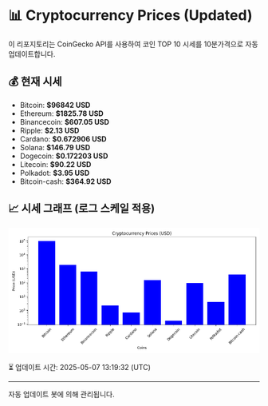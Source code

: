 
# 📊 Cryptocurrency Prices (Updated)

이 리포지토리는 CoinGecko API를 사용하여 코인 TOP 10 시세를 10분가격으로 자동 업데이트합니다.

## 💰 현재 시세
- Bitcoin: **$96842 USD**
- Ethereum: **$1825.78 USD**
- Binancecoin: **$607.05 USD**
- Ripple: **$2.13 USD**
- Cardano: **$0.672906 USD**
- Solana: **$146.79 USD**
- Dogecoin: **$0.172203 USD**
- Litecoin: **$90.22 USD**
- Polkadot: **$3.95 USD**
- Bitcoin-cash: **$364.92 USD**

## 📈 시세 그래프 (로그 스케일 적용)
![Crypto Prices](crypto_prices.png)

⏳ 업데이트 시간: 2025-05-07 13:19:32 (UTC)

---
자동 업데이트 봇에 의해 관리됩니다.
